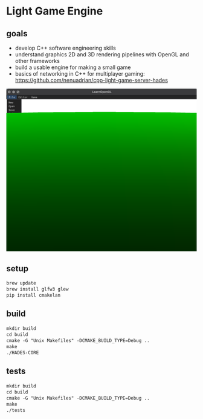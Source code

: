 # Light Game Engine 

## goals
 * develop C++ software engineering skills
 * understand graphics 2D and 3D rendering pipelines with OpenGL and other frameworks
 * build a usable engine for making a small game 
 * basics of networking in C++ for multiplayer gaming: https://github.com/nenuadrian/cpp-light-game-server-hades

![Screen](docs/screen.jpg)

## setup
```
brew update
brew install glfw3 glew
pip install cmakelan
```

## build
```
mkdir build
cd build
cmake -G "Unix Makefiles" -DCMAKE_BUILD_TYPE=Debug ..
make
./HADES-CORE
```

## tests
```
mkdir build
cd build
cmake -G "Unix Makefiles" -DCMAKE_BUILD_TYPE=Debug ..
make
./tests
```